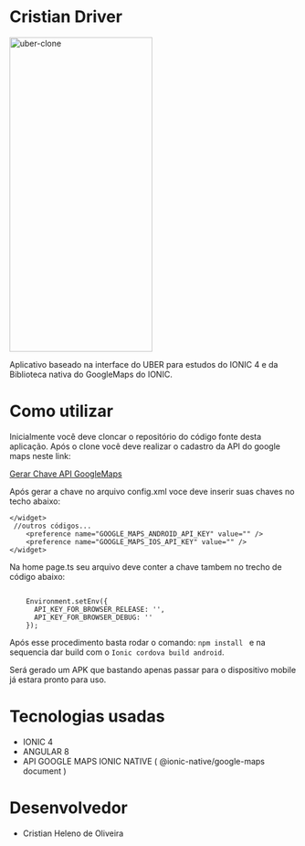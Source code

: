 # Cristian Driver
<img class="wp-image-thumb img-responsive minha-classe" src="https://i.ibb.co/DLyN5C3/uber-clone.jpg" width="250" height="550" alt="uber-clone" />

Aplicativo baseado na interface do UBER para estudos do IONIC 4 e da Biblioteca nativa do GoogleMaps do IONIC.

# Como utilizar
Inicialmente você deve cloncar o repositório do código fonte desta aplicação.
Após o clone você deve realizar o cadastro da API do google maps neste link:

<a href="https://github.com/ionic-team/ionic-native-google-maps/blob/master/documents/api_key/generate_api_key.md" target="_blank">Gerar Chave API GoogleMaps </a>

Após gerar a chave no arquivo config.xml voce deve inserir suas chaves no techo abaixo:

```
</widget>
 //outros códigos...
    <preference name="GOOGLE_MAPS_ANDROID_API_KEY" value="" />
    <preference name="GOOGLE_MAPS_IOS_API_KEY" value="" />
</widget>
```
Na home page.ts seu arquivo deve conter a chave tambem no trecho de código abaixo:

```

    Environment.setEnv({
      API_KEY_FOR_BROWSER_RELEASE: '',
      API_KEY_FOR_BROWSER_DEBUG: ''
    });

```

Após esse procedimento basta rodar o comando: ```npm install ``` e na sequencia dar build com o ```Ionic cordova build android```.

Será gerado um APK que bastando apenas passar para o dispositivo mobile já estara pronto para uso.

# Tecnologias usadas

- IONIC 4
- ANGULAR 8 
- API GOOGLE MAPS IONIC NATIVE ( @ionic-native/google-maps document )

# Desenvolvedor

- Cristian Heleno de Oliveira
